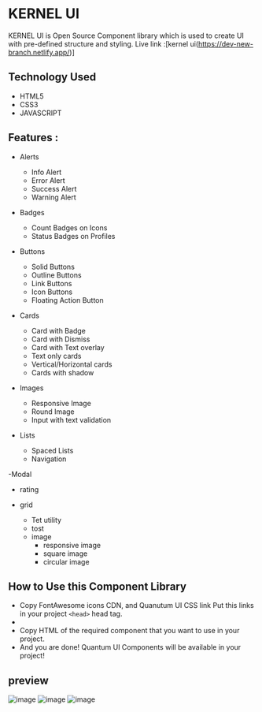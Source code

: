 # KERNEL UI
KERNEL UI is Open Source Component library which is used to create UI with pre-defined structure and styling.
Live link :[kernel ui(https://dev-new-branch.netlify.app/)]
## Technology Used
- HTML5
- CSS3
- JAVASCRIPT
## Features :
- Alerts

  - Info Alert
  - Error Alert
  - Success Alert
  - Warning Alert
- Badges

  - Count Badges on Icons
  - Status Badges on Profiles
- Buttons
  - Solid Buttons
  - Outline Buttons
  - Link Buttons
  - Icon Buttons
  - Floating Action Button
- Cards

  - Card with Badge
  - Card with Dismiss
  - Card with Text overlay
  - Text only cards
  - Vertical/Horizontal cards
  - Cards with shadow
- Images

  - Responsive Image
  - Round Image
  - Input with text validation

- Lists
  - Spaced Lists
  - Navigation

-Modal
- rating
- grid

   - Tet utility
   - tost
   - image
     - responsive image 
     - square image
     - circular image 
   

## How to Use this Component Library
- Copy FontAwesome icons CDN, and Quanutum UI CSS link Put this links in your project `<head>` head tag.
- <script src="https://kit.fontawesome.com/d5eef1e966.js" crossorigin="anonymous"></script>
- Copy HTML of the required component that you want to use in your project.
- And you are done! Quantum UI Components will be available in your project!
## preview
![image](https://user-images.githubusercontent.com/57774129/154911870-e288fe7c-1533-42d2-a996-885bd4750fa3.png)
![image](https://user-images.githubusercontent.com/57774129/154911971-f1ac8615-70e1-4b2c-adce-bc0c3782f0ce.png)
![image](https://user-images.githubusercontent.com/57774129/154912034-c8637bc9-94e7-48d1-bf50-2766761c9d4c.png)


